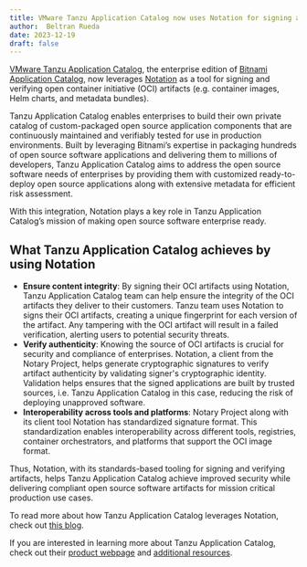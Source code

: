 ```yaml
---
title: VMware Tanzu Application Catalog now uses Notation for signing and verifying OCI artifacts
author:  Beltran Rueda
date: 2023-12-19
draft: false
---
```


[VMware Tanzu Application Catalog](https://tanzu.vmware.com/application-catalog), the enterprise edition of [Bitnami Application Catalog](https://bitnami.com/), now leverages [Notation](https://github.com/notaryproject/notation) as a tool for signing and verifying open container initiative (OCI) artifacts (e.g. container images, Helm charts, and metadata bundles).

Tanzu Application Catalog enables enterprises to build their own private catalog of custom-packaged open source application components that are continuously maintained and verifiably tested for use in production environments. Built by leveraging Bitnami’s expertise in packaging hundreds of open source software applications and delivering them to millions of developers, Tanzu Application Catalog aims to address the open source software needs of enterprises by providing them with customized ready-to-deploy open source applications along with extensive metadata for efficient risk assessment.

With this integration, Notation plays a key role in Tanzu Application Catalog’s mission of making open source software enterprise ready.

## What Tanzu Application Catalog achieves by using Notation

* **Ensure content integrity**: By signing their OCI artifacts using Notation, Tanzu Application Catalog team can help ensure the integrity of the OCI artifacts they deliver to their customers. Tanzu team uses Notation to signs their OCI artifacts, creating a unique fingerprint for each version of the artifact. Any tampering with the OCI artifact will result in a failed verification, alerting users to potential security threats.
* **Verify authenticity**: Knowing the source of OCI artifacts is crucial for security and compliance of enterprises. Notation, a client from the Notary Project, helps generate cryptographic signatures to verify artifact authenticity by validating signer's cryptographic identity. Validation helps ensures that the signed applications are built by trusted sources, i.e. Tanzu Application Catalog in this case, reducing the risk of deploying unapproved software.
* **Interoperability across tools and platforms**: Notary Project along with its client tool Notation has standardized signature format. This standardization enables interoperability across different tools, registries, container orchestrators, and platforms that support the OCI image format.

Thus, Notation, with its standards-based tooling for signing and verifying artifacts, helps Tanzu Application Catalog achieve improved security while delivering compliant open source software artifacts for mission critical production use cases.

To read more about how Tanzu Application Catalog leverages Notation, check out [this blog](https://tanzu.vmware.com/content/vmware-application-catalog-resources/tanzu-application-catalog-leverages-notation).

If you are interested in learning more about Tanzu Application Catalog, check out their [product webpage](https://tanzu.vmware.com/application-catalog) and [additional resources](https://tanzu.vmware.com/content/vmware-application-catalog-resources/jun-23-boost-developer-productivity-and-operator-confidence-with-secure-open-source-components).